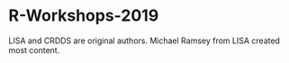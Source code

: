 # R-Workshops-2019
LISA and CRDDS are original authors.
Michael Ramsey from LISA created most content.
